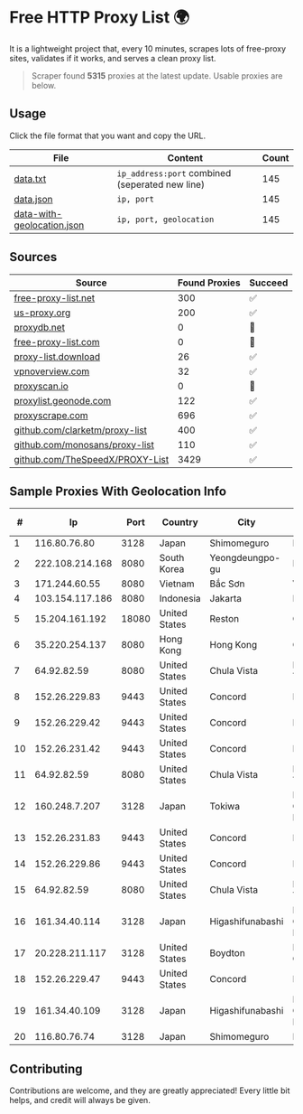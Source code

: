 
# Free HTTP Proxy List 🌍

It is a lightweight project that, every 10 minutes, scrapes lots of free-proxy sites, validates if it works, and serves a clean proxy list.


> Scraper found **5315** proxies at the latest update. Usable proxies are below.

## Usage

Click the file format that you want and copy the URL.


|File|Content|Count|
|----|-------|-----|
|[data.txt](https://raw.githubusercontent.com/themiralay/Proxy-List-World/master/data.txt)|`ip_address:port` combined (seperated new line)|145|
|[data.json](https://raw.githubusercontent.com/themiralay/Proxy-List-World/master/data.json)|`ip, port`|145|
|[data-with-geolocation.json](https://raw.githubusercontent.com/themiralay/Proxy-List-World/master/data-with-geolocation.json)|`ip, port, geolocation`|145|

## Sources

|Source|Found Proxies|Succeed|
|------|-------------|-------|
|[free-proxy-list.net](https://free-proxy-list.net)|300|✅|
|[us-proxy.org](https://www.us-proxy.org)|200|✅|
|[proxydb.net](http://proxydb.net)|0|🚫|
|[free-proxy-list.com](https://free-proxy-list.com/?page=&port=&type%5B%5D=http&type%5B%5D=https&up_time=0&search=Search)|0|🚫|
|[proxy-list.download](https://www.proxy-list.download/HTTP)|26|✅|
|[vpnoverview.com](https://vpnoverview.com/privacy/anonymous-browsing/free-proxy-servers)|32|✅|
|[proxyscan.io](https://www.proxyscan.io)|0|🚫|
|[proxylist.geonode.com](https://proxylist.geonode.com/api/proxy-list?limit=300&page=1&sort_by=lastChecked&sort_type=desc&protocols=http,https)|122|✅|
|[proxyscrape.com](https://api.proxyscrape.com/v2/?request=displayproxies&protocol=http&timeout=10000&country=all&ssl=all&anonymity=all)|696|✅|
|[github.com/clarketm/proxy-list](https://raw.githubusercontent.com/clarketm/proxy-list/master/proxy-list-raw.txt)|400|✅|
|[github.com/monosans/proxy-list](https://raw.githubusercontent.com/monosans/proxy-list/main/proxies/http.txt)|110|✅|
|[github.com/TheSpeedX/PROXY-List](https://raw.githubusercontent.com/TheSpeedX/PROXY-List/master/http.txt)|3429|✅|


## Sample Proxies With Geolocation Info

|#|Ip|Port|Country|City|Internet Service Provider|
|-|--|----|-------|----|-------------------------|
|1|116.80.76.80|3128|Japan|Shimomeguro|InfoSphere|
|2|222.108.214.168|8080|South Korea|Yeongdeungpo-gu|Korea Telecom|
|3|171.244.60.55|8080|Vietnam|Bắc Sơn|VIETEL|
|4|103.154.117.186|8080|Indonesia|Jakarta|MORATELINDONAP|
|5|15.204.161.192|18080|United States|Reston|OVH SAS|
|6|35.220.254.137|8080|Hong Kong|Hong Kong|Google LLC|
|7|64.92.82.59|8080|United States|Chula Vista|Momentum Telecom, Inc.|
|8|152.26.229.83|9443|United States|Concord|MCNC|
|9|152.26.229.42|9443|United States|Concord|MCNC|
|10|152.26.231.42|9443|United States|Concord|MCNC|
|11|64.92.82.59|8080|United States|Chula Vista|Momentum Telecom, Inc.|
|12|160.248.7.207|3128|Japan|Tokiwa|NTT PC Communications, Inc.|
|13|152.26.231.83|9443|United States|Concord|MCNC|
|14|152.26.229.86|9443|United States|Concord|MCNC|
|15|64.92.82.59|8080|United States|Chula Vista|Momentum Telecom, Inc.|
|16|161.34.40.114|3128|Japan|Higashifunabashi|NTT PC Communications, Inc.|
|17|20.228.211.117|3128|United States|Boydton|Microsoft Corporation|
|18|152.26.229.47|9443|United States|Concord|MCNC|
|19|161.34.40.109|3128|Japan|Higashifunabashi|NTT PC Communications, Inc.|
|20|116.80.76.74|3128|Japan|Shimomeguro|InfoSphere|



## Contributing

Contributions are welcome, and they are greatly appreciated! Every
little bit helps, and credit will always be given.


